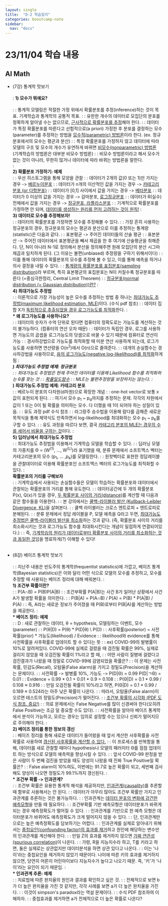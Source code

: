 ```yaml
---
layout: single
title:  "D-2 학습일지"
categories: boostcamp-note
sidebar:
  nav: "docs"
---
```


# 23/11/04 학습 내용

<h2>AI Math</h2>

- (7강) 통계학 맛보기<br><br>
: <b>1) 모수가 뭐예요?</b><br><br>
: : 통계적 모델링은 적절한 가정 위에서 확률분포를 추정(inference)하는 것이 목표. 기계학습과 통계학의 공통적 목표.
: : 유한한 개수의 데이터로 모집단의 분포를 정확하게 알아낼 수는 없으므로, <u>근사적으로 확률분포를 추정</u>해야 한다.
: : 데이터가 특정 확률분포를 따른다고 선험적으로(a priori) 가정한 후 분포를 결정하는 모수(parameter)를 추정하는 방법을 <u>모수적(parametric) 방법론</u>이라 한다. (ex. 정규분포에서의 모수는 평균과 분산)
: : 특정 확률분포를 가정하지 않고 데이터에 따라 모델의 구조 및 모수의 개수가 유연하게 바뀌면 <u>비모수(nonparametric) 방법론</u> (기계학습의 방법론은 대부분 비모수 방법론)
: : 비모수 방법론이라고 해서 모수가 없는 것이 아니라, 무한히 많거나 데이터에 따라 바뀌는 방법론을 말한다.  
: <br><b>2) 확률분포 가정하기: 예제</b><br>
: : 우선 히스토그램을 통해 모양을 관찰
: : 데이터가 2개의 값(0 또는 1)만 가지는 경우 -> <u>베르누이분포</u>
: : 데이터가 n개의 이산적인 값을 가지는 경우 -> <u>카테고리분포 (or 다항분포)</u>
: : 데이터가 [0,1] 사이에서 값을 가지는 경우 -> <u>베타분포</u>
: : 데이터가 0 이상의 값을 가지는 경우 -> 감마분포, <u>로그정규분포</u>
: : 데이터가 R(실수) 전체에서 값을 가지는 경우 -> <u>정규분포, 라플라스분포</u>
: : 기계적으로 확률분포를 가정하면 안 되며, <u>데이터를 생성하는 원리를 먼저 고려하는 것이 원칙!</u>
: <br><b>3) 데이터로 모수를 추정해보자!</b><br>
: : 데이터의 확률분포를 가정하면 모수를 추정해볼 수 있다.
: : 가장 흔히 사용하는 정규분포의 경우, 정규분포의 모수는 평균과 분산으로 이를 추정하는 통계량(statistic)은 다음과 같다.
: : 표본평균 -> 주어진 데이터들의 산술 평균
: : 표본분산 -> 주어진 데이터에서 표본평균을 빼서 제곱을 한 후 여기에 산술평균을 취해준다. 단, N이 아니라 N-1로 정의해서 분산을 정의해주면 원래 모집단의 분산 시그마 제곱과 일치하게 된다. (그 이유는 불편(unbiased) 추정량을 구하기 위해서이다)
: : 이를 통해 데이터의 확률분포의 모수를 추정해 볼 수 있고, 이를 통해 예측을 하거나 의사 결정을 내릴 수 있다.
: : <u>통계량의 확률분포를 표집분포(sampling distribution)</u>라 부르며, 특히 표본평균의 표집분포는 N이 커질수록 정규분포를 따른다 (=중심극한정리, Central Limit Theorem)
: : <a href="https://ko.wikipedia.org/wiki/%EC%A0%95%EA%B7%9C_%EB%B6%84%ED%8F%AC">정규분포(normal distribution (= Gaussian distribution))란?</a>
: <br><b>4) 최대가능도 추정법</b><br>
: : 이론적으로 가장 가능성이 높은 모수를 추정하는 방법 중 하나는 <u>최대가능도 추정법(maximum likelihood estimation, MLE)</u>이다. (수식 pdf 참조)
: : 데이터 집합 X가 <u>독립적으로 추출되었을 경우 로그가능도를 최적화</u>한다.
: <br><b>* 왜 로그가능도를 사용하나요?</b><br>
: : 데이터의 숫자가 수억 단위로 된다면 컴퓨터의 정확도로는 가능도를 계산하는 것이 불가능하다. (컴퓨터의 연산 오차 때문)
: : 데이터가 독립인 경우, 로그를 사용하면 가능도의 곱셉을 로그가능도의 덧셈으로 바꿀 수 있기 때문에 컴퓨터로 연산이 가능
: : 경사하강법으로 가능도를 최적화할 때 미분 연산 사용하게 되는데, 로그가능도를 사용하면 연산량을 O(n<sup>2</sup>)에서 O(n)으로 줄여준다.
: : 대개의 손실함수는 경사하강법을 사용하므로, <u>음의 로그가능도(negative log-likelilhood)를 최적화</u>하게 됨
: <br><b>*) 최대가능도 추정법 예제: 정규분포</b><br>
: : 최대가능도 추정법은 현재 주어진 데이터를 이용해 Likelihood 함수를 최적화하는 θ를 찾는 것
: : <a href="https://namu.wiki/w/%ED%99%95%EB%A5%A0%EB%B0%80%EB%8F%84%ED%95%A8%EC%88%98">확률밀도함수</a>
: : MLE는 불편추정량을 보장하지는 않는다.
: <br><b>*) 최대가능도 추정법 예제: 카테고리 분포</b><br>
: : 베르누이 분포의 다차원(d차원)으로 확장한 개념
: : one-hot vector로 보통 x 값이 표현되게 된다.
: : 여기서 모수 p<sub>1</sub> ~ p<sub>d</sub>까지를 추정하는 문제. 각각의 차원에서 값이 1 또는 0이 될 확률을 의미하는 모수. 다 더했을 때 1이 되어야 하는 성질이 있음.
: : 유도 과정 pdf 수식 참조
: : 라그랑주 승수법을 이용해 람다를 곱해준 새로운 목적식을 통해 제약식도 만족하면서 log-likelihood를 최대화하는 모수 p<sub>1</sub> ~ p<sub>k</sub>를 구할 수 있다.
: : 유도 과정을 따르다 보면, 결국 <u>카테고리 분포의 MLE는 경우의 수를 세어서 비율을 구하는 것</u>이다.
: <br><b>5) 딥러닝에서 최대가능도 추정법</b><br>
: : 최대가능도 추정법을 이용해서 기계학습 모델을 학습할 수 있다.
: : 딥러닝 모델의 가중치를 Θ = (W<sup>(1)</sup>, ..., W<sup>(L)</sup>)라 표기했을 때, 분류 문제에서 소프트맥스 벡터는 카테고리분포의 모수 (p<sub>1</sub>, ... ,p<sub>k</sub>)를 모델링한다.
: : 원핫벡터로 표현한 정답레이블을 관찰데이터로 이용해 확률분포인 소프트맥스 벡터의 로그가능도를 최적화할 수 있다.
: <br><b>확률분포의 거리를 구해보자</b><br>
: : 기계학습에서 사용되는 손실함수들은 모델이 학습하는 확률분포와 데이터에서 관찰되는 확률분포의 거리릍 통해 유도한다.
: : 데이터공간에 두 개의 확률분포 P(x), Q(x)가 있을 경우, <u>두 확률분포 사이의 거리(distance)</u>를 계산할 때 다음과 같은 함수들을 이용한다.
: : 본 강의에서는 <u>쿨백-라이블러 발산 (Kullback-Leibler Divergence, KL)</u>을 살펴본다.
: : 쿨백 라이블러는 크로스 엔트로피 + 엔트로피로 분해된다.
: : 분류 문제에서 정답 레이블을 P, 모델 예측을 Q라고 두면, <u>최대가능도 추정법은 쿨백-라이블러 발산을 최소화</u>하는 것과 같다. (즉, 확률분포 사이의 거리를 최소화시키는 것과 로그가능도 함수를 최대화시킨다는 개념이 밀접하게 연결되어있다.)
: : 즉, <u>기계학습의 원리가 데이터로부터 확률분포 사이의 거리를 최소화하는 것과 동일한 것</u>임을 명료하게(?) 이해할 수 있다!
<br><br>

- (8강) 베이즈 통계학 맛보기<br><br>
: : 지난주 내용은 빈도주의 통계학(frequentist statistics)에 가깝고, 베이즈 통계학(Bayesian statistics)은 이와 달리 어떤 식으로 모델의 모수를 추정하고, 모수를 추정할 때 사용되는 베이즈 정리에 대해 배워본다.
: <br><b>1) 조건부 확률이란?</b><br>
: : P(A∩B) = P(B)P(A\|B)
: : 조건부확률 P(A\|B)는 사건 B가 일어난 상황에서 사건 A가 발생할 확률을 의미한다.
: : P(B\|A) = P(A∩B) / P(A) = P(B) * P(A\|B) / P(A)
: : 즉, A라는 새로운 정보가 주어졌을 때 P(B)로부터 P(B\|A)를 계산하는 방법을 제공한다.
: <br><b>* 베이즈 정리: 예제</b><br>
: : D : 새로 관찰하는 데이터, θ = hypothesis, 모델링하는 이벤트, 모수(parameter)
: : P(θ\|D) = P(θ) * P(D\|θ) \ P(D)
: : 사후확률(posterior) = 사전확률(prior) * 가능도(likelihood) / Evidence
: : likelihood와 evidence를 통해 사전확률을 사후확률로 업데이트 할 수 있다는 뜻
: : ex) COVID-99의 발병률이 10%로 알려져있다. COVID-99에 실제로 걸렸을 때 검진될 확률은 99%, 실제로 걸리지 않았을 때 오검진될 확률이 1%라고 할 때,
: : 어떤 사람이 질병에 걸렸다고 검진결과가 나왔을 때 정말로 COVID-99에 감염되었을 확률은?
: : 이 문제는 사전확률, 민감도(Recall), 오탐율(False alarm)을 가지고 정밀도(Precision)을 계산하는 문제이다.
: : 사전확률 -> 발병률 10%, 가능도 -> P(D\|Θ) = 0.99 P(D\|ㄱΘ) = 0.01
: : Evidence = 0.99 * 0.1 + 0.01 * 0.9 = 0.108
: : P(Θ\|D) = 0.1 * 0.99 / 0.108 ≈ 0.916
: : 만일 오검진될 확률이 10%라고 하면, P(Θ\|D) = 0.1 * 0.99 / 0.189 ≈ 0.524라는 아주 낮은 확률이 나온다.
: : 따라서, 오탐율(False alarm)이 오르면 테스트의 정밀도(Precision)가 떨어진다.
: : <u>조건부 확률의 시각화 (PDF 도식 참조. 중요!)</u>
: : 의료 문제에서는 False Negative를 많이 신경써야 한다(오히려 False Positive는 조금 덜 중요할 수도 있다).
: : 사전확률을 알아야 베이즈 통계학에서 분석이 가능하고, 모르는 경우는 임의로 설정할 수는 있으나 신뢰가 떨어지므로 주의해야 한다.
: <br><b>2) 베이즈 정리를 통한 정보의 갱신</b><br>
: : 베이즈 정리를 통해 새로운 데이터가 들어왔을 때 앞서 계산한 사후확률을 사전확률로 사용하여 <u>갱신된 사후확률을 계산할 수 있다.</u>
: : 이 프로세스를 반복함을 통해, 데이터를 새로 관찰할 때마다 hypothesis나 모델의 패러미터 Θ를 점점 업데이트 하는 방식으로 모델의 예측력을 향상시킬 수 있다.
: : 앞서 COVID-99 판정을 받은 사람이 두 번째 검진을 받았을 때도 양성이 나왔을 때 진짜 True Positive일 확률은?
: : False alarm이 10%여도, 이번에는 91.7로 높은 확률이 되고, 세번째 검사해도 양성이 나오면 정밀도가 99.1%까지 갱신된다.
: <br><b>* 조건부 확률 -> 인과관계?</b><br>
: : 조건부 확률은 유용한 통계적 해석을 제공하지만, <u>인과관계(causality)</u>를 추론할 때 함부로 사용해서는 안 된다.
: : 데이터가 아무리 많아도 조건부 확률만 가지고 인과관계를 추론하는 것은 불가능하다.
: : 인과관계는 <u>데이터 분포의 변화에 강건한 예측모형</u>을 만들 때 필요하다.
: : 조건부확률 기반 예측모형은 데이터분포가 바뀌게 되는 경우 예측정확도가 떨어질 수 있다.
: : 인과관계를 기반으로 한 예측 모형은 데이터분포가 바뀌어도 예측정확도가 크게 떨어지지 않을 수 있다.
: : 단, 인과관계만으로는 높은 예측정확도를 담보하기는 어렵다.
: : 인과관계를 실제로 알아내기 위해서는 <u>중첩요인(confounding factor)의 효과를 제거</u>하고 원인에 해당하는 변수만의 인과관계를 계산해야 한다.
: : 만일 Z의 효과를 제거하지 않으면 <u>가짜 연관성(spurious correlation)</u>이 나온다.
: : 가령, R을 지능지수라 하고, T를 키라고 하면, 둘은 실제로는 상관없지만 데이터분석을 하면 상관 있다고 나온다.
: : 이는 '나이'라는 중첩요인을 제거하지 않았기 때문이다. 나이에 따른 키의 효과를 제거하지 않으면, 당연히 어른이 어린아이보다 지능지수가 높다고 나오기 때문. 즉, '키'가 '나이'라는 요인이 되기 때문임.
: <br><b>* 인과관계 추론: 예제</b><br>
: : 치료법에 따른 완치율의 원인과 결과를 확인하고 싶은 것.
: : 전체적으로 보면 b가 더 높은 완치율을 가진 것 같지만, 각각 사례를 보면 a가 더 높은 완치율을 가진다.
: : 이것이 simpson's paradox라는 역설 문제이다.
: : 수식 PDF 참조하여 이해하자.
: : 중첩효과를 제거하면 a가 전체적으로 더 높은 확률로 나온다?

<!-- 
<h2>Git 기초</h2>

- (5강) git push<br><br>
: : VS Code 상에서 Commit 후에 push까지 할 수 있다.
<br><br>

- (6강) git pull<br><br>
: : 로컬에서 개발 하던 도중에 다른 팀원이 본인의 작업물을 push해서 원격저장소에 변화가 생겼다면?


<h2>Python</h2>

- (2-1강) Variable & List<br><br>
: <br><b>1) 변수(Variables)</b><br>
: : 패킹과 언패킹 -> t = [1,2,3]일 때, a, b, c = t라고 하면 a, b, c 에 각각 1, 2, 3이 할당된다. -->

<!-- - (2-2강) Function and Console I/O<br><br>
: : (Week 0) File System & Terminal
<br><br>

- (2-3강) Conditionals and Loops<br><br>
: : 파이썬의 역사와 기본 지식
<br><br>

- (2-4강) String and advanced function concept<br><br>
: : -->
